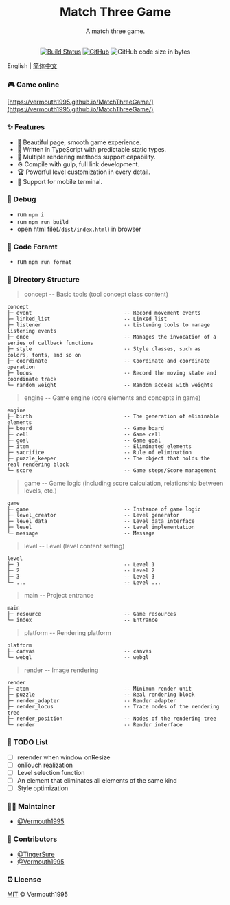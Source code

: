 <h1 align="center">Match Three Game</h1>

<div align="center">
A match three game.<br /><br />

[![Build Status](https://img.shields.io/travis/Vermouth1995/MatchThreeGame)](https://travis-ci.org/github/Vermouth1995/MatchThreeGame)
[![GitHub](https://img.shields.io/github/license/vermouth1995/MatchThreeGame?color=blue)](https://github.com/Vermouth1995/MatchThreeGame/blob/master/LICENSE)
![GitHub code size in bytes](https://img.shields.io/github/languages/code-size/Vermouth1995/MatchThreeGame?color=orange)

</div>

English | [简体中文](./README_CN.md)

### 🎮 Game online

[https://vermouth1995.github.io/MatchThreeGame/](https://vermouth1995.github.io/MatchThreeGame/)

### ✨ Features

- 🎀 Beautiful page, smooth game experience.
- 🌼 Written in TypeScript with predictable static types.
- 🏅 Multiple rendering methods support capability.
- ⚙️ Compile with gulp, full link development.
- 🏆 Powerful level customization in every detail.
- 🤳 Support for mobile terminal.

### 🔨 Debug

- run `npm i`
- run `npm run build`
- open html file(`/dist/index.html`) in browser

### 💅 Code Foramt

- run `npm run format`

### 🔖 Directory Structure

> concept -- Basic tools (tool concept class content)

	concept
	├─ event                              -- Record movement events
	├─ linked_list                        -- Linked list
	├─ listener                           -- Listening tools to manage listening events
	├─ once                               -- Manages the invocation of a series of callback functions
	├─ style                              -- Style classes, such as colors, fonts, and so on
	├─ coordinate                         -- Coordinate and coordinate operation
	├─ locus                              -- Record the moving state and coordinate track
	└─ random_weight                      -- Random access with weights

> engine -- Game engine (core elements and concepts in game)

	engine
	├─ birth                              -- The generation of eliminable elements
	├─ board                              -- Game board
	├─ cell                               -- Game cell
	├─ goal                               -- Game goal
	├─ item                               -- Eliminated elements
	├─ sacrifice                          -- Rule of elimination
	├─ puzzle_keeper                      -- The object that holds the real rendering block
	└─ score                              -- Game steps/Score management

> game -- Game logic (including score calculation, relationship between levels, etc.)

	game
	├─ game                               -- Instance of game logic
	├─ level_creator                      -- Level generator
	├─ level_data                         -- Level data interface
	├─ level                              -- Level implementation
	└─ message                            -- Message

> level -- Level (level content setting)

	level
	├─ 1                                  -- Level 1
	├─ 2                                  -- Level 2
	├─ 3                                  -- Level 3
	└─ ...                                -- Level ...

> main -- Project entrance

	main
	├─ resource                           -- Game resources
	└─ index                              -- Entrance

> platform -- Rendering platform

	platform
	├─ canvas                             -- canvas
	└─ webgl                              -- webgl

> render -- Image rendering

	render
	├─ atom                               -- Minimum render unit
	├─ puzzle                             -- Real rendering block
	├─ render_adapter                     -- Render adapter
	├─ render_locus                       -- Trace nodes of the rendering tree
	├─ render_position                    -- Nodes of the rendering tree
	└─ render                             -- Render interface

### 🚧 TODO List

- [ ] rerender when window onResize
- [ ] onTouch realization
- [ ] Level selection function
- [ ] An element that eliminates all elements of the same kind
- [ ] Style optimization

### 👩‍💻 Maintainer

- [@Vermouth1995](https://github.com/Vermouth1995)

### 🤝 Contributors

- [@TingerSure](https://github.com/TingerSure)
- [@Vermouth1995](https://github.com/Vermouth1995)

### ⏰ License

[MIT](LICENSE) © Vermouth1995
